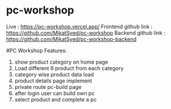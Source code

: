# pc-workshop
Live : https://pc-workshop.vercel.app/
Frontend github link : https://github.com/MikatSyed/pc-workshop
Backend github link : https://github.com/MikatSyed/pc-workshop-backend

#PC Workshop Features:
1. show product category on home page
2. Load different 6 product from each category
3. category wise product data load
4. product details page implement
5. private route pc-build page
6. after login user can build own pc
7. select product and complete a pc